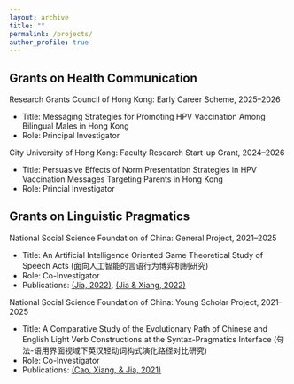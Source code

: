 ```yaml
---
layout: archive
title: ""
permalink: /projects/
author_profile: true
---
```


Grants on Health Communication
-----
Research Grants Council of Hong Kong: Early Career Scheme, 2025–2026
  * Title: Messaging Strategies for Promoting HPV Vaccination Among Bilingual Males in Hong Kong
  * Role: Principal Investigator

City University of Hong Kong: Faculty Research Start-up Grant, 2024–2026
  * Title: Persuasive Effects of Norm Presentation Strategies in HPV Vaccination Messages Targeting Parents in Hong Kong
  * Role: Princial Investigator


Grants on Linguistic Pragmatics
-----
National Social Science Foundation of China: General Project, 2021–2025
  * Title: An Artificial Intelligence Oriented Game Theoretical Study of Speech Acts (面向人工智能的言语行为博弈机制研究)
  * Role: Co-Investigator
  * Publications: [(Jia, 2022)](https://jamesmianjia.github.io/files/Jia_2022_JoP.pdf), [(Jia & Xiang, 2022)](https://jamesmianjia.github.io/files/Jia_Xiang_2022_FLC.pdf)

National Social Science Foundation of China: Young Scholar Project, 2021–2025
  * Title: A Comparative Study of the Evolutionary Path of Chinese and English Light Verb Constructions at the Syntax-Pragmatics Interface (句法-语用界面视域下英汉轻动词构式演化路径对比研究)
  * Role: Co-Investigator
  * Publications: [(Cao, Xiang, & Jia, 2021)](https://jamesmianjia.github.io/files/Cao_Xiang_Jia_2021_FLLTP.pdf)



